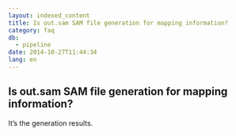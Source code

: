 ```yaml
---
layout: indexed_content
title: Is out.sam SAM file generation for mapping information?
category: faq
db:
  - pipeline
date: 2014-10-27T11:44:34
lang: en
---
```


## Is out.sam SAM file generation for mapping information?

It’s the generation results.